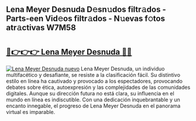 ## Lena Meyer Desnuda D𝚎sn𝚞dos filtr𝚊dos - Parts-een Vid𝚎os filtr𝚊dos - N𝚞evas f𝚘tos atr𝚊ctivas W7M58

# <h2><a href="http://mbaacua.tromn.icu/?c=Lena+Meyer+Desnuda">🔗👉👉👉 Lena Meyer Desnuda 🔗🔗</a></h2>

[![Lena Meyer Desnuda nuevo](https://i.imgur.com/pEAQMta.gif)](http://mbaacua.tromn.icu/?c=Lena+Meyer+Desnuda)
Lena Meyer Desnuda, un individuo multifacético y desafiante, se resiste a la clasificación fácil. Su distintivo estilo en línea ha cautivado y provocado a los espectadores, provocando debates sobre ética, autoexpresión y las complejidades de las comunidades digitales. Aunque su dirección futura no está clara, su influencia en el mundo en línea es indiscutible. Con una dedicación inquebrantable y un encanto innegable, el progreso de Lena Meyer Desnuda en el panorama virtual es imparable.
